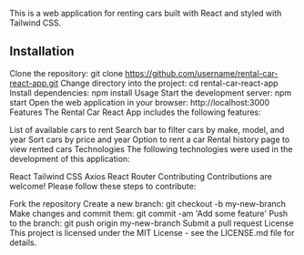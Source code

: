 This is a web application for renting cars built with React and styled with Tailwind CSS.

## Installation
Clone the repository: git clone https://github.com/username/rental-car-react-app.git
Change directory into the project: cd rental-car-react-app
Install dependencies: npm install
Usage
Start the development server: npm start
Open the web application in your browser: http://localhost:3000
Features
The Rental Car React App includes the following features:

List of available cars to rent
Search bar to filter cars by make, model, and year
Sort cars by price and year
Option to rent a car
Rental history page to view rented cars
Technologies
The following technologies were used in the development of this application:

React
Tailwind CSS
Axios
React Router
Contributing
Contributions are welcome! Please follow these steps to contribute:

Fork the repository
Create a new branch: git checkout -b my-new-branch
Make changes and commit them: git commit -am 'Add some feature'
Push to the branch: git push origin my-new-branch
Submit a pull request
License
This project is licensed under the MIT License - see the LICENSE.md file for details.